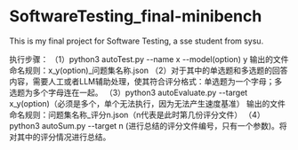 # SoftwareTesting_final-minibench
This is my final project for Software Testing, a sse student from sysu.

执行步骤：
（1）python3 autoTest.py --name x --model(option) y
输出的文件命名规则：x_y(option)_问题集名称.json
（2）对于其中的单选题和多选题的回答内容，需要人工或者LLM辅助处理，使其符合评分格式：单选题为一个字母；多选题为多个字母连在一起。
（3）python3 autoEvaluate.py --target x_y(option)（必须是多个，单个无法执行，因为无法产生速度基准）
输出的文件命名规则：问题集名称_评分n.json（n代表是此时第几份评分文件）
（4）python3 autoSum.py --target n (进行总结的评分文件编号，只有一个参数)。将对其中的评分情况进行总结。
